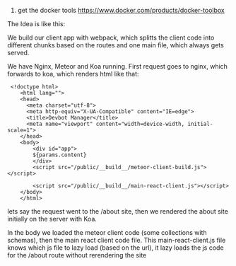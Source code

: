 


1. get the docker tools https://www.docker.com/products/docker-toolbox

The Idea is like this:

We build our client app with webpack, which splitts the client code into different chunks
based on the routes and one main file, which always gets served.

We have Nginx, Meteor and Koa running. First request goes to nginx, which forwards to koa,
which renders html like that:
```
 <!doctype html>
    <html lang="">
    <head>
      <meta charset="utf-8">
      <meta http-equiv="X-UA-Compatible" content="IE=edge">
      <title>Devbot Manager</title>
      <meta name="viewport" content="width=device-width, initial-scale=1">
    </head>
    <body>
        <div id="app">
        ${params.content}
        </div>
        <script src="/public/__build__/meteor-client-build.js"></script>
        
        <script src="/public/__build__/main-react-client.js"></script>
    </body>
    </html>
```
lets say the request went to the /about site, then we rendered the about site initially 
on the server with Koa.

In the body we loaded the meteor client code (some collections with schemas), then the main
 react client code file. This main-react-client.js file knows which js file to lazy load (based 
 on the url), it lazy loads the js code for the /about route without rerendering the site
